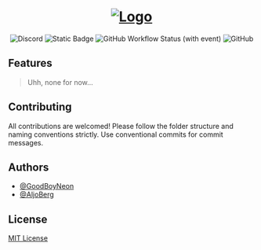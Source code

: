 <h1 align='center'>
  <a href='https://discord.com/invite/bytebot'>
    <img src="https://cdn.discordapp.com/attachments/1128312578553159760/1129351492302807060/byte-header.png" alt="Logo"/>
  </a>
</h1>

<div align="center">

<img alt="Discord" src="https://img.shields.io/discord/964184865480278026?style=for-the-badge&logo=discord&logoColor=5865F2&labelColor=%23262626&color=5865F2">
<img alt="Static Badge" src="https://img.shields.io/badge/Typescript-Written%20In?style=for-the-badge&logo=typescript&logoColor=3178c6&label=Written%20In&labelColor=262626&color=3178c6">
<img alt="GitHub Workflow Status (with event)" src="https://img.shields.io/github/actions/workflow/status/goodboyneon/byte/build?style=for-the-badge&logo=github&labelColor=%23262626">
<img alt="GitHub" src="https://img.shields.io/github/license/goodboyneon/byte?style=for-the-badge&logo=mit&labelColor=262626&color=%23a51931">
</div>

## Features

> Uhh, none for now...

## Contributing

All contributions are welcomed! Please follow the folder structure and naming conventions strictly. Use conventional commits for commit messages.

## Authors

- [@GoodBoyNeon](https://twitter.com/neonthenerd)
- [@AljoBerg](https://twitter.com/Aljo9481)

## License

[MIT License](https://mit-license.org/)
